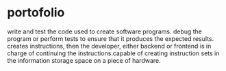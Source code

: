# portofolio
write and test the code used to create software programs. debug the program or perform tests to ensure that it produces the expected results. creates instructions, then the developer, either backend or frontend is in charge of continuing the instructions.capable of creating instruction sets in the information storage space on a piece of hardware.
